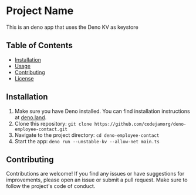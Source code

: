 # Project Name

This is an deno app that uses the Deno KV as keystore 

## Table of Contents

- [Installation](#installation)
- [Usage](#usage)
- [Contributing](#contributing)
- [License](#license)

## Installation

1. Make sure you have Deno installed. You can find installation instructions at [deno.land](https://deno.land/).
2. Clone this repository: `git clone https://github.com/codejamorg/deno-employee-contact.git`
3. Navigate to the project directory: `cd deno-employee-contact`
4. Start the app: `deno run --unstable-kv --allow-net main.ts`

## Contributing

Contributions are welcome! If you find any issues or have suggestions for improvements, please open an issue or submit a pull request. Make sure to follow the project's code of conduct.

